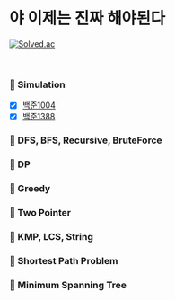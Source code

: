 # 야 이제는 진짜 해야된다

[![Solved.ac](http://mazassumnida.wtf/api/v2/generate_badge?boj=qorwns21)](https://solved.ac/qorwns21)

<br>

### 🔨 Simulation
- [X] [백준1004](https://leechaewon.tistory.com/65)
- [X] [백준1388](https://leechaewon.tistory.com/66)
### 🔨 DFS, BFS, Recursive, BruteForce
### 🔨 DP
### 🔨 Greedy
### 🔨 Two Pointer
### 🔨 KMP, LCS, String
### 🔨 Shortest Path Problem
### 🔨 Minimum Spanning Tree
